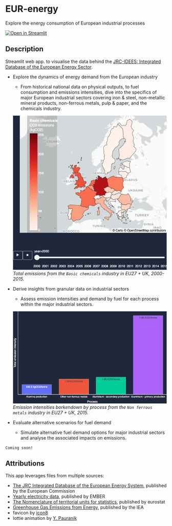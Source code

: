 # EUR-energy

Explore the energy consumption of European industrial processes

[![Open in Streamlit](https://static.streamlit.io/badges/streamlit_badge_black_white.svg)](https://badrbmb-eur-energy-eur-energyvisualisation-home-4pl7d9.streamlit.app/)

##  Description

Streamlit web app. to visualise the data behind the [JRC-IDEES: Integrated Database of the European Energy Sector](https://jeodpp.jrc.ec.europa.eu/ftp/jrc-opendata/JRC-IDEES/JRC-IDEES-2015_v1/2017%20JRC-IDEES%20Integrated%20Database%20of%20the%20European%20Energy%20Sector%20Methodological%20note.pdf).

- Explore the dynamics of energy demand from the European industry
  - From historical national data on physical outputs, to fuel consumption and emissions intensities, dive into the specifics of major European industrial sectors covering iron & steel, non-metallic mineral products, non-ferrous metals, pulp & paper, and the chemicals industry.
  

  ![emissions_chemicals_map](eur_energy/data/images/fig1.gif)
_Total emissions from the `Basic chemicals` industry in EU27 + UK, 2000-2015._

- Derive insights from granular data on industrial sectors
  - Assess emission intensities and demand by fuel for each process within the major industrial sectors.
  

  ![emission_intensities_by_process](eur_energy/data/images/fig2.png)
  _Emission intensities borkendown by process from the `Non ferrous metals` industry in EU27 + UK, 2015._


- Evaluate alternative scenarios for fuel demand
  - Simulate alternative fuel demand options for major industrial sectors and analyse the associated impacts on emissions.
```
Coming soon!
```

## Attributions

This app leverages files from multiple sources: 
    
  - [The JRC Integrated Database of the European Energy System](https://publications.jrc.ec.europa.eu/repository/handle/JRC112474), published by the European Commission
  - [Yearly electricity data](https://ember-climate.org/data-catalogue/yearly-electricity-data/), published by EMBER
  - [The Nomenclature of territorial units for statistics](https://ec.europa.eu/eurostat/web/gisco/geodata/reference-data/administrative-units-statistical-units/nuts), published by eurostat
  - [Greenhouse Gas Emissions from Energy](https://iea.blob.core.windows.net/assets/78ca213f-171e-40ed-bf7e-c053d4376e79/WORLD_GHG_Documentation.pdf), published by the IEA
  - favicon by [icon8](https://icons8.com/)
  - lottie animation by [Y. Pauranik](https://lottiefiles.com/85893-stack-blue-cs)